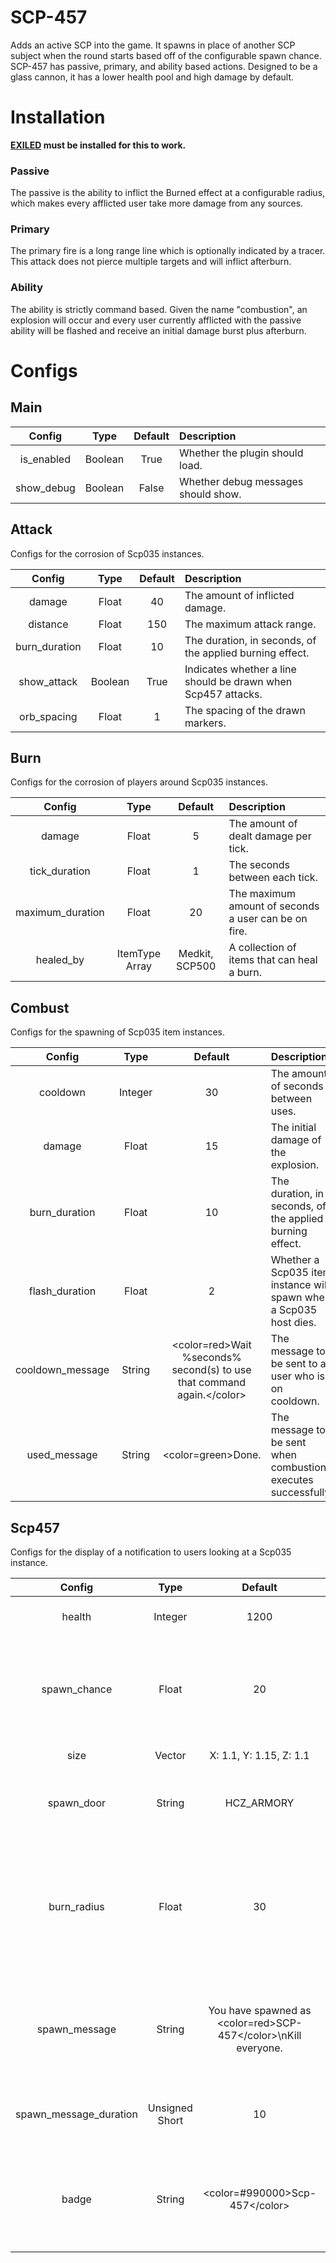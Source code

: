 # SCP-457

Adds an active SCP into the game. It spawns in place of another SCP subject when the round starts based off of the configurable spawn chance. SCP-457 has passive, primary, and ability based actions. Designed to be a glass cannon, it has a lower health pool and high damage by default.

# Installation

**[EXILED](https://github.com/Exiled-Team/EXILED) must be installed for this to work.**


### Passive

The passive is the ability to inflict the Burned effect at a configurable radius, which makes every afflicted user take more damage from any sources.

### Primary

The primary fire is a long range line which is optionally indicated by a tracer. This attack does not pierce multiple targets and will inflict afterburn.

### Ability

The ability is strictly command based. Given the name "combustion", an explosion will occur and every user currently afflicted with the passive ability will be flashed and receive an initial damage burst plus afterburn.

# Configs
## Main
| Config        | Type | Default | Description
| :-------------: | :---------: | :---------: | :------ |
| is_enabled | Boolean | True | Whether the plugin should load. |
| show_debug | Boolean | False | Whether debug messages should show. |

## Attack
Configs for the corrosion of Scp035 instances.

| Config        | Type | Default | Description
| :-------------: | :---------: | :---------: | :------ |
| damage | Float | 40 | The amount of inflicted damage. |
| distance | Float | 150 | The maximum attack range. |
| burn_duration | Float | 10 | The duration, in seconds, of the applied burning effect. |
| show_attack | Boolean | True | Indicates whether a line should be drawn when Scp457 attacks. |
| orb_spacing | Float | 1 | The spacing of the drawn markers. |

## Burn
Configs for the corrosion of players around Scp035 instances.

| Config        | Type | Default | Description
| :-------------: | :---------: | :---------: | :------ |
| damage | Float | 5 | The amount of dealt damage per tick. |
| tick_duration | Float | 1 | The seconds between each tick. |
| maximum_duration | Float | 20 | The maximum amount of seconds a user can be on fire. |
| healed_by | ItemType Array | Medkit, SCP500 | A collection of items that can heal a burn. |

## Combust
Configs for the spawning of Scp035 item instances.

| Config        | Type | Default | Description
| :-------------: | :---------: | :---------: | :------ |
| cooldown | Integer | 30 | The amount of seconds between uses. |
| damage | Float | 15 | The initial damage of the explosion. |
| burn_duration | Float | 10 | The duration, in seconds, of the applied burning effect. |
| flash_duration | Float | 2 | Whether a Scp035 item instance will spawn when a Scp035 host dies. |
| cooldown_message | String | <color=red>Wait %seconds% second(s) to use that command again.<\/color> | The message to be sent to a user who is on cooldown. |
| used_message | String | <color=green>Done.</color> | The message to be sent when combustion executes successfully. |

## Scp457
Configs for the display of a notification to users looking at a Scp035 instance.

| Config        | Type | Default | Description
| :-------------: | :---------: | :---------: | :------ |
| health | Integer | 1200 | The base health of the Scp. |
| spawn_chance | Float | 20 | The percentage chance that Scp457 will spawn in place of another Scp. |
| size | Vector | X: 1.1, Y: 1.15, Z: 1.1 | The scale of Scp457. |
| spawn_door | String | HCZ_ARMORY | The name of the door that the Scp will spawn in. |
| burn_radius | Float | 30 | The radius around Scp457 where players who have line of sight will have the burned effect applied. |
| spawn_message | String | You have spawned as <color=red>SCP-457<\/color>\nKill everyone. | The message to be displayed to a Scp457 when they spawn. |
| spawn_message_duration | Unsigned Short | 10 | The amount of time that the spawn message is displayed. |
| badge | String | <color=#990000>Scp-457<\/color> | The message to be shown where Scp457s role would normally be. |

